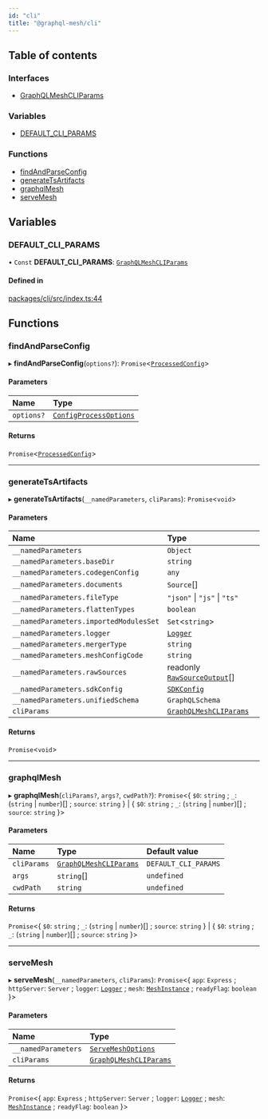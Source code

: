 ```yaml
---
id: "cli"
title: "@graphql-mesh/cli"
---
```


## Table of contents

### Interfaces

- [GraphQLMeshCLIParams](/docs/api/interfaces/cli_src.GraphQLMeshCLIParams)

### Variables

- [DEFAULT\_CLI\_PARAMS](cli_src#default_cli_params)

### Functions

- [findAndParseConfig](cli_src#findandparseconfig)
- [generateTsArtifacts](cli_src#generatetsartifacts)
- [graphqlMesh](cli_src#graphqlmesh)
- [serveMesh](cli_src#servemesh)

## Variables

### DEFAULT\_CLI\_PARAMS

• `Const` **DEFAULT\_CLI\_PARAMS**: [`GraphQLMeshCLIParams`](/docs/api/interfaces/cli_src.GraphQLMeshCLIParams)

#### Defined in

[packages/cli/src/index.ts:44](https://github.com/Urigo/graphql-mesh/blob/master/packages/cli/src/index.ts#L44)

## Functions

### findAndParseConfig

▸ **findAndParseConfig**(`options?`): `Promise`\<[`ProcessedConfig`](config_src#processedconfig)>

#### Parameters

| Name | Type |
| :------ | :------ |
| `options?` | [`ConfigProcessOptions`](config_src#configprocessoptions) |

#### Returns

`Promise`\<[`ProcessedConfig`](config_src#processedconfig)>

___

### generateTsArtifacts

▸ **generateTsArtifacts**(`__namedParameters`, `cliParams`): `Promise`\<`void`>

#### Parameters

| Name | Type |
| :------ | :------ |
| `__namedParameters` | `Object` |
| `__namedParameters.baseDir` | `string` |
| `__namedParameters.codegenConfig` | `any` |
| `__namedParameters.documents` | `Source`[] |
| `__namedParameters.fileType` | ``"json"`` \| ``"js"`` \| ``"ts"`` |
| `__namedParameters.flattenTypes` | `boolean` |
| `__namedParameters.importedModulesSet` | `Set`\<`string`> |
| `__namedParameters.logger` | [`Logger`](types_src#logger) |
| `__namedParameters.mergerType` | `string` |
| `__namedParameters.meshConfigCode` | `string` |
| `__namedParameters.rawSources` | readonly [`RawSourceOutput`](types_src#rawsourceoutput)[] |
| `__namedParameters.sdkConfig` | [`SDKConfig`](/docs/api/interfaces/types_src.YamlConfig.SDKConfig) |
| `__namedParameters.unifiedSchema` | `GraphQLSchema` |
| `cliParams` | [`GraphQLMeshCLIParams`](/docs/api/interfaces/cli_src.GraphQLMeshCLIParams) |

#### Returns

`Promise`\<`void`>

___

### graphqlMesh

▸ **graphqlMesh**(`cliParams?`, `args?`, `cwdPath?`): `Promise`\<\{ `$0`: `string` ; `_`: (`string` \| `number`)[] ; `source`: `string`  } \| \{ `$0`: `string` ; `_`: (`string` \| `number`)[] ; `source`: `string`  }>

#### Parameters

| Name | Type | Default value |
| :------ | :------ | :------ |
| `cliParams` | [`GraphQLMeshCLIParams`](/docs/api/interfaces/cli_src.GraphQLMeshCLIParams) | `DEFAULT_CLI_PARAMS` |
| `args` | `string`[] | `undefined` |
| `cwdPath` | `string` | `undefined` |

#### Returns

`Promise`\<\{ `$0`: `string` ; `_`: (`string` \| `number`)[] ; `source`: `string`  } \| \{ `$0`: `string` ; `_`: (`string` \| `number`)[] ; `source`: `string`  }>

___

### serveMesh

▸ **serveMesh**(`__namedParameters`, `cliParams`): `Promise`\<\{ `app`: `Express` ; `httpServer`: `Server` ; `logger`: [`Logger`](types_src#logger) ; `mesh`: [`MeshInstance`](/docs/api/interfaces/runtime_src.MeshInstance) ; `readyFlag`: `boolean`  }>

#### Parameters

| Name | Type |
| :------ | :------ |
| `__namedParameters` | [`ServeMeshOptions`](/docs/api/interfaces/runtime_src.ServeMeshOptions) |
| `cliParams` | [`GraphQLMeshCLIParams`](/docs/api/interfaces/cli_src.GraphQLMeshCLIParams) |

#### Returns

`Promise`\<\{ `app`: `Express` ; `httpServer`: `Server` ; `logger`: [`Logger`](types_src#logger) ; `mesh`: [`MeshInstance`](/docs/api/interfaces/runtime_src.MeshInstance) ; `readyFlag`: `boolean`  }>
